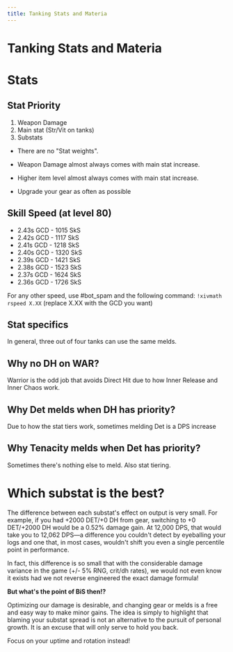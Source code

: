 ```yaml
---
title: Tanking Stats and Materia
---
```

# Tanking Stats and Materia

# Stats

## Stat Priority
1. Weapon Damage
2. Main stat (Str/Vit on tanks)
3. Substats


- There are no "Stat weights".
- Weapon Damage almost always comes with main stat increase.
- Higher item level almost always comes with main stat increase.

- Upgrade your gear as often as possible


## Skill Speed (at level 80)
- 2.43s GCD - 1015 SkS
- 2.42s GCD - 1117 SkS
- 2.41s GCD - 1218 SkS
- 2.40s GCD - 1320 SkS
- 2.39s GCD - 1421 SkS
- 2.38s GCD - 1523 SkS
- 2.37s GCD - 1624 SkS
- 2.36s GCD - 1726 SkS


For any other speed, use #bot_spam and the following command:
`!xivmath rspeed X.XX` (replace X.XX with the GCD you want)


## Stat specifics
In general, three out of four tanks can use the same melds.


## Why no DH on WAR?
Warrior is the odd job that avoids Direct Hit due to how Inner Release and Inner Chaos work.

## Why Det melds when DH has priority?
Due to how the stat tiers work, sometimes melding Det is a DPS increase

## Why Tenacity melds when Det has priority?
Sometimes there's nothing else to meld. 
Also stat tiering.

# Which substat is the best?
The difference between each substat's effect on output is very small. For example, if you had +2000 DET/+0 DH from gear, switching to +0 DET/+2000 DH would be a 0.52% damage gain. At 12,000 DPS, that would take you to 12,062 DPS—a difference you couldn't detect by eyeballing your logs and one that, in most cases, wouldn't shift you even a single percentile point in performance.

In fact, this difference is so small that with the considerable damage variance in the game (+/- 5% RNG, crit/dh rates), we would not even know it exists had we not reverse engineered the exact damage formula!

**But what's the point of BiS then!?**

Optimizing our damage is desirable, and changing gear or melds is a free and easy way to make minor gains. The idea is simply to highlight that blaming your substat spread is not an alternative to the pursuit of personal growth. It is an excuse that will only serve to hold you back.

Focus on your uptime and rotation instead!